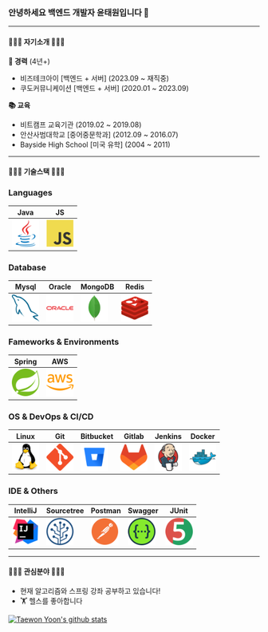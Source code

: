 ### 안녕하세요 백엔드 개발자 윤태원입니다 👋
 ---
 
 #### 🌟🌟🌟 자기소개 🌟🌟🌟
 **🏢 경력** (4년+)
 - 비즈테크아이 [백엔드 + 서버] (2023.09 ~ 재직중)
 - 쿠도커뮤니케이션 [백엔드 + 서버] (2020.01 ~ 2023.09)
 
 **📚 교육** 
 - 비트캠프 교육기관 (2019.02 ~ 2019.08)
 - 안산사범대학교 [중어중문학과] (2012.09 ~ 2016.07)
 - Bayside High School [미국 유학] (2004 ~ 2011)
 
 <!-- 📗 [자세한 이력사항은 노션에 있습니다!](https://zany-wolverine-cf3.notion.site/88e14af5eca642fba4251f90d3ec631e)  -->
 
 
 ---
 #### 🌟🌟🌟 기술스택 🌟🌟🌟
### Languages 
| Java | JS |
|----------|----------|
|  <img src="https://github.com/devicons/devicon/blob/master/icons/java/java-original.svg" title="Java"  alt="Java" width="55" height="55"/> |  <img src="https://github.com/devicons/devicon/blob/master/icons/javascript/javascript-original.svg" title="JavaScript" alt="JavaScript" width="55" height="55"/> |

### Database 
| Mysql | Oracle | MongoDB | Redis | 
|----------|----------|----------|----------|
|  <img src="https://github.com/devicons/devicon/blob/master/icons/mysql/mysql-original.svg" title="Mysql"  alt="Mysql" width="55" height="55"/> | <img src="https://github.com/devicons/devicon/blob/master/icons/oracle/oracle-original.svg" title="Oracle"  alt="Oracle" width="55" height="55"/> | <img src="https://github.com/devicons/devicon/blob/master/icons/mongodb/mongodb-original.svg" title="MongoDB"  alt="MongoDB" width="55" height="55"/> | <img src="https://github.com/devicons/devicon/blob/master/icons/redis/redis-original.svg" title="Redis"  alt="Redis" width="55" height="55"/> |

### Fameworks & Environments 
| Spring | AWS | 
|----------|----------|
|  <img src="https://github.com/devicons/devicon/blob/master/icons/spring/spring-original.svg" title="Spring"  alt="Spring" width="55" height="55"/> | <img src="https://github.com/devicons/devicon/blob/master/icons/amazonwebservices/amazonwebservices-plain-wordmark.svg" title="amazonwebservices"  alt="amazonwebservices" width="55" height="55"/> |

### OS & DevOps & CI/CD 
| Linux | Git | Bitbucket | Gitlab | Jenkins | Docker |
|----------|----------|----------|----------|----------|----------|
|  <img src="https://github.com/devicons/devicon/blob/master/icons/linux/linux-original.svg" title="linux"  alt="linux" width="55" height="55"/> | <img src="https://github.com/devicons/devicon/blob/master/icons/git/git-original.svg" title="git"  alt="git" width="55" height="55"/> | <img src="https://github.com/devicons/devicon/blob/master/icons/bitbucket/bitbucket-original.svg" title="bitbucket"  alt="bitbucket" width="55" height="55"/> | <img src="https://github.com/devicons/devicon/blob/master/icons/gitlab/gitlab-original.svg" title="gitlab"  alt="gitlab" width="55" height="55"/> | <img src="https://github.com/devicons/devicon/blob/master/icons/jenkins/jenkins-original.svg" title="jenkins"  alt="jenkins" width="55" height="55"/> | <img src="https://github.com/devicons/devicon/blob/master/icons/docker/docker-original.svg" title="docker"  alt="docker" width="55" height="55"/> |

### IDE & Others
| IntelliJ | Sourcetree | Postman | Swagger | JUnit |
|----------|----------|----------|----------|----------|
|  <img src="https://github.com/devicons/devicon/blob/master/icons/intellij/intellij-original.svg" title="intellij"  alt="intellij" width="55" height="55"/> | <img src="https://github.com/devicons/devicon/blob/master/icons/sourcetree/sourcetree-original.svg" title="sourcetree"  alt="sourcetree" width="55" height="55"/> | <img src="https://github.com/devicons/devicon/blob/master/icons/postman/postman-original.svg" title="postman"  alt="postman" width="55" height="55"/> | <img src="https://github.com/devicons/devicon/blob/master/icons/swagger/swagger-original.svg" title="swagger"  alt="swagger" width="55" height="55"/> | <img src="https://github.com/devicons/devicon/blob/master/icons/junit/junit-original.svg" title="junit"  alt="junit" width="55" height="55"/> |
 
 --- 
 #### 🌟🌟🌟 관심분야 🌟🌟🌟
 - 현재 알고리즘와 스프링 강좌 공부하고 있습니다!
 - 🏋️ 헬스를 좋아합니다
 
<!-- [![Solved.ac Profile](http://mazassumnida.wtf/api/v2/generate_badge?boj=tonyzorz)](https://solved.ac/tonyzorz/)  -->
 <!-- [![Taewon Yoon's wakatime stats](https://github-readme-stats.vercel.app/api/wakatime?username=tonyzorz)](https://github.com/tonyzorz/github-readme-stats) 
 [![Top Langs](https://github-readme-stats.vercel.app/api/top-langs/?username=tonyzorz&layout=compact)](https://github.com/tonyzorz/github-readme-stats)  -->
 [![Taewon Yoon's github stats](https://github-readme-stats.vercel.app/api?username=Tonyzorz)](https://github.com/Tonyzorz/github-readme-stats)

<!--
**Tonyzorz/Tonyzorz** is a ✨ _special_ ✨ repository because its `README.md` (this file) appears on your GitHub profile.

Here are some ideas to get you started:

- 🔭 I’m currently working on ...
- 🌱 I’m currently learning ...
- 👯 I’m looking to collaborate on ...
- 🤔 I’m looking for help with ...
- 💬 Ask me about ...
- 📫 How to reach me: ...
- 😄 Pronouns: ...
- ⚡ Fun fact: ...
-->
